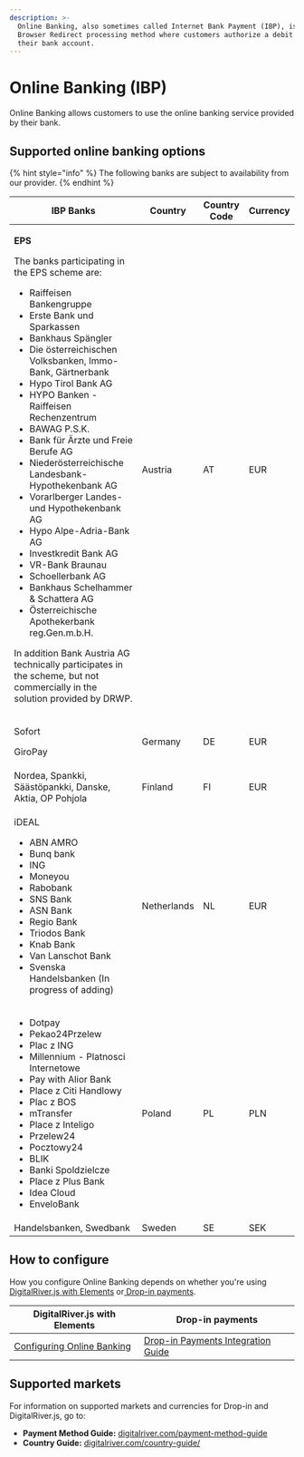 ```yaml
---
description: >-
  Online Banking, also sometimes called Internet Bank Payment (IBP), is a
  Browser Redirect processing method where customers authorize a debit from
  their bank account.
---
```


# Online Banking (IBP)

Online Banking allows customers to use the online banking service provided by their bank. &#x20;

## Supported online banking options

{% hint style="info" %}
The following banks are subject to availability from our provider.
{% endhint %}

| IBP Banks                                                                                                                                                                                                                                                                                                                                                                                                                                                                                                                                                                                                                                                                                                                                                                                                                                                              | Country     | Country Code | Currency |
| ---------------------------------------------------------------------------------------------------------------------------------------------------------------------------------------------------------------------------------------------------------------------------------------------------------------------------------------------------------------------------------------------------------------------------------------------------------------------------------------------------------------------------------------------------------------------------------------------------------------------------------------------------------------------------------------------------------------------------------------------------------------------------------------------------------------------------------------------------------------------- | ----------- | ------------ | -------- |
| <p><strong>EPS</strong> </p><p>The banks participating in the EPS scheme are: </p><ul><li>Raiffeisen Bankengruppe</li><li>Erste Bank und Sparkassen</li><li>Bankhaus Spängler</li><li>Die österreichischen Volksbanken, Immo-Bank, Gärtnerbank</li><li>Hypo Tirol Bank AG</li><li>HYPO Banken - Raiffeisen Rechenzentrum</li><li>BAWAG P.S.K.</li><li>Bank für Ärzte und Freie Berufe AG</li><li>Niederösterreichische Landesbank-Hypothekenbank AG</li><li>Vorarlberger Landes- und Hypothekenbank AG</li><li>Hypo Alpe-Adria-Bank AG</li><li>Investkredit Bank AG</li><li>VR-Bank Braunau</li><li> Schoellerbank AG</li><li>Bankhaus Schelhammer &#x26; Schattera AG</li><li>Österreichische Apothekerbank reg.Gen.m.b.H.</li></ul><p>In addition Bank Austria AG technically participates in the scheme, but not commercially in the solution provided by DRWP.</p> | Austria     | AT           | EUR      |
| <p>Sofort </p><p>GiroPay</p>                                                                                                                                                                                                                                                                                                                                                                                                                                                                                                                                                                                                                                                                                                                                                                                                                                           | Germany     | DE           | EUR      |
| Nordea, Spankki, Säästöpankki, Danske, Aktia, OP Pohjola                                                                                                                                                                                                                                                                                                                                                                                                                                                                                                                                                                                                                                                                                                                                                                                                               | Finland     | FI           | EUR      |
| <p>iDEAL</p><ul><li>ABN AMRO</li><li>Bunq bank</li><li>ING</li><li>Moneyou</li><li>Rabobank</li><li>SNS Bank</li><li>ASN Bank</li><li>Regio Bank</li><li>Triodos Bank</li><li>Knab Bank</li><li>Van Lanschot Bank</li><li>Svenska Handelsbanken (In progress of adding)</li></ul>                                                                                                                                                                                                                                                                                                                                                                                                                                                                                                                                                                                      | Netherlands | NL           | EUR      |
| <ul><li>Dotpay</li><li>Pekao24Przelew</li><li>Plac z ING</li><li>Millennium - Platnosci Internetowe</li><li>Pay with Alior Bank</li><li>Place z Citi Handlowy</li><li>Plac z BOS</li><li>mTransfer</li><li>Place z Inteligo</li><li>Przelew24</li><li>Pocztowy24</li><li>BLIK</li><li>Banki Spoldzielcze</li><li>Place z Plus Bank</li><li>Idea Cloud</li><li>EnveloBank</li></ul>                                                                                                                                                                                                                                                                                                                                                                                                                                                                                     | Poland      | PL           | PLN      |
| Handelsbanken, Swedbank                                                                                                                                                                                                                                                                                                                                                                                                                                                                                                                                                                                                                                                                                                                                                                                                                                                | Sweden      | SE           | SEK      |

## How to configure

How you configure Online Banking depends on whether you're using [DigitalRiver.js with Elements](../payments-solutions/digitalriver.js/) or[ Drop-in payments](../payments-solutions/drop-in/). &#x20;

| DigitalRiver.js with Elements                                                                         | Drop-in payments                                                                                 |
| ----------------------------------------------------------------------------------------------------- | ------------------------------------------------------------------------------------------------ |
| [Configuring Online Banking](../payments-solutions/digitalriver.js/payment-methods/online-banking.md) | [Drop-in Payments Integration Guide](../payments-solutions/drop-in/drop-in-integration-guide.md) |

## Supported markets

For information on supported markets and currencies for Drop-in and DigitalRiver.js, go to:&#x20;

* **Payment Method Guide:** [digitalriver.com/payment-method-guide](https://www.digitalriver.com/payment-method-guide/)
* **Country Guide:** [digitalriver.com/country-guide/](https://www.digitalriver.com/country-guide/)
